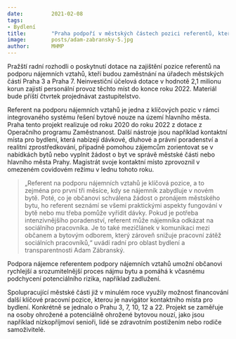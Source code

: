 ```yaml
---
date:         2021-02-08
tags:         
- Bydlení
title:        "Praha podpoří v městských částech pozici referentů, kteří pomohou lidem se zabydlet v obecním bytě"
image: 	      posts/adam-zabransky-5.jpg
author:       MHMP
---
```


Pražští radní rozhodli o poskytnutí dotace na zajištění pozice referentů na podporu nájemních vztahů, kteří budou zaměstnání na úřadech městských částí Praha 3 a Praha 7. Neinvestiční účelová dotace v hodnotě 2,1 milionu korun zajistí personální provoz těchto míst do konce roku 2022. Materiál bude příští čtvrtek projednávat zastupitelstvo.

Referent na podporu nájemních vztahů je jedna z klíčových pozic v rámci integrovaného systému řešení bytové nouze na území hlavního města. Praha tento projekt realizuje od roku 2020 do roku 2022 z dotace z Operačního programu Zaměstnanost. Další nástroje jsou například kontaktní místa pro bydlení, která nabízejí dávkové, dluhové a právní poradenství a realitní zprostředkování, případně pomohou zájemcům zorientovat se v nabídkách bytů nebo vyplnit žádost o byt ve správě městské části nebo hlavního města Prahy. Magistrát svoje kontaktní místo zprovoznil v omezeném covidovém režimu v lednu tohoto roku.

> „Referent na podporu nájemních vztahů je klíčová pozice, a to zejména pro první tři měsíce, kdy se nájemník zabydluje v novém bytě. Poté, co je občanovi schválena žádost o pronájem městského bytu, ho referent seznámí se všemi praktickými aspekty fungování v bytě nebo mu třeba pomůže vyřídit dávky. Pokud je potřeba intenzivnějšího poradenství, referent může nájemníka odkázat na sociálního pracovníka. Je to také mezičlánek v komunikaci mezi občanem a bytovým odborem, který zároveň snižuje pracovní zátěž sociálních pracovníků,“ uvádí radní pro oblast bydlení a transparentnosti Adam Zábranský.

Podpora nájemce referentem podpory nájemních vztahů umožní občanovi rychlejší a srozumitelnější proces nájmu bytu a pomáhá k včasnému podchycení potenciálního rizika, například zadlužení.

Spolupracující městské části již v minulém roce využily možnost financování další klíčové pracovní pozice, kterou je navigátor kontaktního místa pro bydlení. Konkrétně se jednalo o Prahu 3, 7, 10, 12 a 22. Projekt se zaměřuje na osoby ohrožené a potenciálně ohrožené bytovou nouzí, jako jsou například nízkopříjmoví senioři, lidé se zdravotním postižením nebo rodiče samoživitelé.

